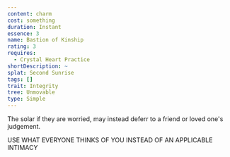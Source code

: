 ```yaml
---
content: charm
cost: something
duration: Instant
essence: 3
name: Bastion of Kinship
rating: 3
requires:
  - Crystal Heart Practice
shortDescription: ~
splat: Second Sunrise
tags: []
trait: Integrity
tree: Unmovable
type: Simple
---
```


The solar if they are worried, may instead deferr to a friend or loved one's judgement.

USE WHAT EVERYONE THINKS OF YOU INSTEAD OF AN APPLICABLE INTIMACY
